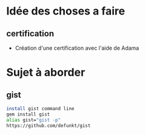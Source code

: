 # Idée des choses a faire

## certification 

* Création d'une certification avec l'aide de Adama


# Sujet à aborder

## gist

```sh
install gist command line
gem install gist
alias gist="gist -p"
https://github.com/defunkt/gist
```
